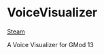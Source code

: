 VoiceVisualizer
===============
[Steam](https://steamcommunity.com/sharedfiles/filedetails/?id=1826717978)

A Voice Visualizer for GMod 13
